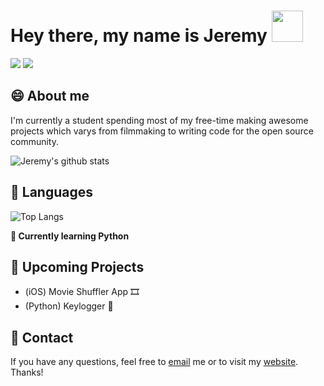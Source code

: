 # Hey there, my name is Jeremy <img src="https://media.giphy.com/media/hvRJCLFzcasrR4ia7z/giphy.gif" width="50px">


![](https://github.com/jeremygautama/jeremygautama/blob/master/thisisjeremypage.jpg?raw=true)
![](https://komarev.com/ghpvc/?username=jeremygautama&color=lightgrey)

## 😄 About me
I'm currently a student spending most of my free-time making awesome projects which varys from filmmaking to writing code for the open source community. 

![Jeremy's github stats](https://github-readme-stats.vercel.app/api?username=jeremygautama&show_icons=true)

## 🙊 Languages
![Top Langs](https://github-readme-stats.vercel.app/api/top-langs/?username=jeremygautama)

**🌱 Currently learning Python**

## 🤘 Upcoming Projects
- (iOS) Movie Shuffler App 🎞
- (Python) Keylogger 🔐

## 🥨 Contact
If you have any questions, feel free to [email](mailto:mail.jeremygautama@gmail.com) me or to visit my [website](https://jeremygautama.github.io). Thanks!


